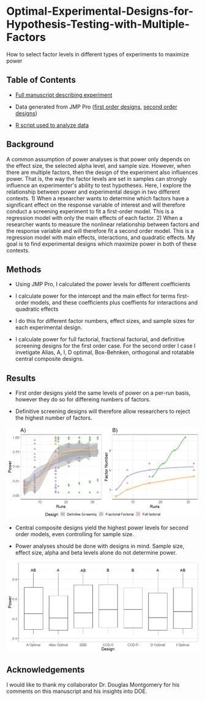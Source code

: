 # Optimal-Experimental-Designs-for-Hypothesis-Testing-with-Multiple-Factors
How to select factor levels in different types of experiments to maximize power 

## Table of Contents

* [Full manuscript describing experiment](https://github.com/colinmichaellynch/Optimal-Experimental-Designs-for-Hypothesis-Testing-with-Multiple-Factors/blob/main/Optimal%20Experimental%20Design%20for%20Hypothesis%20Testing%20with%20Multiple%20Factors.docx)

* Data generated from JMP Pro ([first order designs](https://github.com/colinmichaellynch/Optimal-Experimental-Designs-for-Hypothesis-Testing-with-Multiple-Factors/blob/main/PowerSheet2.csv), [second order designs](https://github.com/colinmichaellynch/Optimal-Experimental-Designs-for-Hypothesis-Testing-with-Multiple-Factors/blob/main/PowerSheet1.csv))

* [R script used to analyze data](https://github.com/colinmichaellynch/Optimal-Experimental-Designs-for-Hypothesis-Testing-with-Multiple-Factors/blob/main/PowerOptimality.R)

## Background

A common assumption of power analyses is that power only depends on the effect size, the selected alpha level, and sample size. However, when there are multiple factors, then the design of the experiment also influences power. That is, the way the factor levels are set in samples can strongly influence an experimenter's ability to test hypotheses. Here, I explore the relationship between power and experimental design in two different contexts. 1) When a researcher wants to determine which factors have a significant effect on the response variable of interest and will therefore conduct a screening experiment to fit a first-order model. This is a regression model with only the main effects of each factor. 2) When a researcher wants to measure the nonlinear relationship between factors and the response variable and will therefore fit a second order model. This is a regression model with main effects, interactions, and quadratic effects. My goal is to find experimental designs which maximize power in both of these contexts. 

## Methods

* Using JMP Pro, I calculated the power levels for different coefficients 

* I calculate power for the intercept and the main effect for terms first-order models, and these coefficients plus coeffients for interactions and quadratic effects

* I do this for different factor numbers, effect sizes, and sample sizes for each experimental design.

* I calculate power for full factorial, fractional factorial, and definitive screening designs for the first order case. For the second order I case I invetigate Alias, A, I, D optimal, Box-Behnken, orthogonal and rotatable central composite designs. 

## Results 

* First order designs yield the same levels of power on a per-run basis, however they do so for differeing numbers of factors. 

* Definitive screening designs will therefore allow researchers to reject the highest number of factors. 

<p align="center">
  <img src=/Images/Rplot.png>
</p>

* Central composite designs yield the highest power levels for second order models, even controlling for sample size.

* Power analyses should be done with designs in mind. Sample size, effect size, alpha and beta levels alone do not determine power. 

<p align="center">
  <img src=/Images/powerDesigns.png>
</p>

## Acknowledgements

I would like to thank my collaborator Dr. Douglas Montgomery for his comments on this manuscript and his insights into DOE. 
